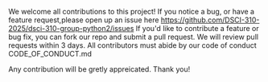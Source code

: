 We welcome all contributions to this project!
If you notice a bug, or have a feature request,please open up an issue 
here https://github.com/DSCI-310-2025/dsci-310-group-python2/issues
If you'd like to contribute a feature or bug fix,
you can fork our repo and submit a pull request.
We will review pull requests within 3  days.
All contributors must abide by our code of conduct CODE_OF_CONDUCT.md

Any contribution will be gretly appreicated. Thank you! 

